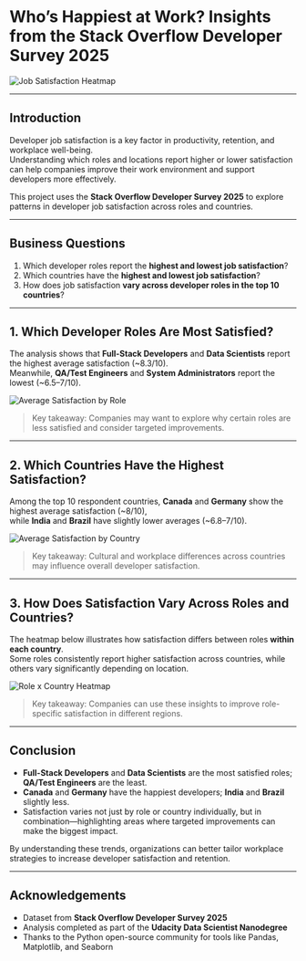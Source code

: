 # Who’s Happiest at Work? Insights from the Stack Overflow Developer Survey 2025

![Job Satisfaction Heatmap](images/role_country_heatmap.png)

---

## Introduction

Developer job satisfaction is a key factor in productivity, retention, and workplace well-being.  
Understanding which roles and locations report higher or lower satisfaction can help companies improve their work environment and support developers more effectively.

This project uses the **Stack Overflow Developer Survey 2025** to explore patterns in developer job satisfaction across roles and countries.

---

## Business Questions

1. Which developer roles report the **highest and lowest job satisfaction**?  
2. Which countries have the **highest and lowest job satisfaction**?  
3. How does job satisfaction **vary across developer roles in the top 10 countries**?

---

## 1. Which Developer Roles Are Most Satisfied?

The analysis shows that **Full-Stack Developers** and **Data Scientists** report the highest average satisfaction (~8.3/10).  
Meanwhile, **QA/Test Engineers** and **System Administrators** report the lowest (~6.5–7/10).  

![Average Satisfaction by Role](images/avg_by_role.png)

> Key takeaway: Companies may want to explore why certain roles are less satisfied and consider targeted improvements.

---

## 2. Which Countries Have the Highest Satisfaction?

Among the top 10 respondent countries, **Canada** and **Germany** show the highest average satisfaction (~8/10),  
while **India** and **Brazil** have slightly lower averages (~6.8–7/10).  

![Average Satisfaction by Country](images/avg_by_country.png)

> Key takeaway: Cultural and workplace differences across countries may influence overall developer satisfaction.

---

## 3. How Does Satisfaction Vary Across Roles and Countries?

The heatmap below illustrates how satisfaction differs between roles **within each country**.  
Some roles consistently report higher satisfaction across countries, while others vary significantly depending on location.  

![Role x Country Heatmap](images/role_country_heatmap.png)

> Key takeaway: Companies can use these insights to improve role-specific satisfaction in different regions.

---

## Conclusion

- **Full-Stack Developers** and **Data Scientists** are the most satisfied roles; **QA/Test Engineers** are the least.  
- **Canada** and **Germany** have the happiest developers; **India** and **Brazil** slightly less.  
- Satisfaction varies not just by role or country individually, but in combination—highlighting areas where targeted improvements can make the biggest impact.

By understanding these trends, organizations can better tailor workplace strategies to increase developer satisfaction and retention.

---

## Acknowledgements

- Dataset from **Stack Overflow Developer Survey 2025**  
- Analysis completed as part of the **Udacity Data Scientist Nanodegree**  
- Thanks to the Python open-source community for tools like Pandas, Matplotlib, and Seaborn
